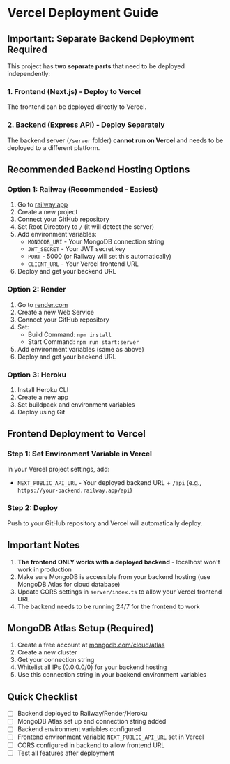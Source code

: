 # Vercel Deployment Guide

## Important: Separate Backend Deployment Required

This project has **two separate parts** that need to be deployed independently:

### 1. Frontend (Next.js) - Deploy to Vercel
The frontend can be deployed directly to Vercel.

### 2. Backend (Express API) - Deploy Separately
The backend server (`/server` folder) **cannot run on Vercel** and needs to be deployed to a different platform.

## Recommended Backend Hosting Options

### Option 1: Railway (Recommended - Easiest)
1. Go to [railway.app](https://railway.app)
2. Create a new project
3. Connect your GitHub repository
4. Set Root Directory to `/` (it will detect the server)
5. Add environment variables:
   - `MONGODB_URI` - Your MongoDB connection string
   - `JWT_SECRET` - Your JWT secret key
   - `PORT` - 5000 (or Railway will set this automatically)
   - `CLIENT_URL` - Your Vercel frontend URL
6. Deploy and get your backend URL

### Option 2: Render
1. Go to [render.com](https://render.com)
2. Create a new Web Service
3. Connect your GitHub repository
4. Set:
   - Build Command: `npm install`
   - Start Command: `npm run start:server`
5. Add environment variables (same as above)
6. Deploy and get your backend URL

### Option 3: Heroku
1. Install Heroku CLI
2. Create a new app
3. Set buildpack and environment variables
4. Deploy using Git

## Frontend Deployment to Vercel

### Step 1: Set Environment Variable in Vercel
In your Vercel project settings, add:
- `NEXT_PUBLIC_API_URL` - Your deployed backend URL + `/api` (e.g., `https://your-backend.railway.app/api`)

### Step 2: Deploy
Push to your GitHub repository and Vercel will automatically deploy.

## Important Notes

1. **The frontend ONLY works with a deployed backend** - localhost won't work in production
2. Make sure MongoDB is accessible from your backend hosting (use MongoDB Atlas for cloud database)
3. Update CORS settings in `server/index.ts` to allow your Vercel frontend URL
4. The backend needs to be running 24/7 for the frontend to work

## MongoDB Atlas Setup (Required)

1. Create a free account at [mongodb.com/cloud/atlas](https://www.mongodb.com/cloud/atlas)
2. Create a new cluster
3. Get your connection string
4. Whitelist all IPs (0.0.0.0/0) for your backend hosting
5. Use this connection string in your backend environment variables

## Quick Checklist

- [ ] Backend deployed to Railway/Render/Heroku
- [ ] MongoDB Atlas set up and connection string added
- [ ] Backend environment variables configured
- [ ] Frontend environment variable `NEXT_PUBLIC_API_URL` set in Vercel
- [ ] CORS configured in backend to allow frontend URL
- [ ] Test all features after deployment

